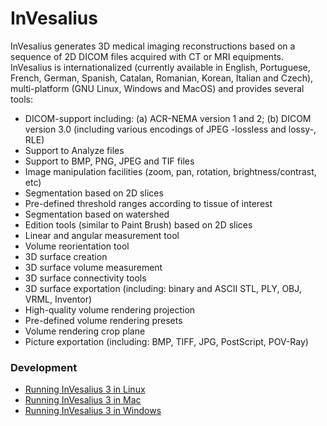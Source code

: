 # InVesalius

InVesalius generates 3D medical imaging reconstructions based on a sequence of 2D DICOM files acquired with CT or MRI equipments.  InVesalius is internationalized (currently available in English, Portuguese, French, German, Spanish, Catalan, Romanian, Korean, Italian and Czech), multi-platform (GNU Linux, Windows and MacOS) and provides several tools:
  * DICOM-support including: (a) ACR-NEMA version 1 and 2; (b) DICOM version 3.0 (including various encodings of JPEG -lossless and lossy-, RLE)
  * Support to Analyze files
  * Support to BMP, PNG, JPEG and TIF files
  * Image manipulation facilities (zoom, pan, rotation, brightness/contrast, etc)
  * Segmentation based on 2D slices
  * Pre-defined threshold ranges according to tissue of interest
  * Segmentation based on watershed
  * Edition tools (similar to Paint Brush) based on 2D slices
  * Linear and angular measurement tool
  * Volume reorientation tool
  * 3D surface creation
  * 3D surface volume measurement
  * 3D surface connectivity tools
  * 3D surface exportation (including: binary and ASCII STL, PLY, OBJ, VRML, Inventor)
  * High-quality volume rendering projection
  * Pre-defined volume rendering presets
  * Volume rendering crop plane
  * Picture exportation (including: BMP, TIFF, JPG, PostScript, POV-Ray)

### Development

* [Running InVesalius 3 in Linux](https://github.com/invesalius/invesalius3/wiki/Running-InVesalius-3-in-Linux)
* [Running InVesalius 3 in Mac](https://github.com/invesalius/invesalius3/wiki/Running-InVesalius-3-in-Mac)
* [Running InVesalius 3 in Windows](https://github.com/invesalius/invesalius3/wiki/Running-InVesalius-3-in-Windows)

